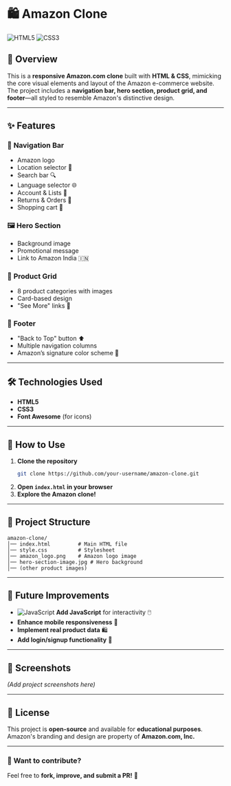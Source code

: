 # 🛍️ Amazon Clone 

![HTML5](https://img.shields.io/badge/HTML5-E34F26?style=for-the-badge&logo=html5&logoColor=white)
![CSS3](https://img.shields.io/badge/CSS3-1572B6?style=for-the-badge&logo=css3&logoColor=white)

## 🌟 Overview  
This is a **responsive Amazon.com clone** built with **HTML & CSS**, mimicking the core visual elements and layout of the Amazon e-commerce website. The project includes a **navigation bar, hero section, product grid, and footer**—all styled to resemble Amazon's distinctive design.  

---

## ✨ Features  

### 🚀 **Navigation Bar**  
- Amazon logo  
- Location selector 📍  
- Search bar 🔍  
- Language selector 🌐  
- Account & Lists 👤  
- Returns & Orders 🔄  
- Shopping cart 🛒  

### 🖼️ **Hero Section**  
- Background image  
- Promotional message  
- Link to Amazon India 🇮🇳  

### 🛒 **Product Grid**  
- 8 product categories with images  
- Card-based design  
- "See More" links 🔗  

### 👣 **Footer**  
- "Back to Top" button ⬆️  
- Multiple navigation columns  
- Amazon’s signature color scheme 🎨  

---

## 🛠️ Technologies Used  
- **HTML5**  
- **CSS3**  
- **Font Awesome** (for icons)

---

## 🚀 How to Use  
1. **Clone the repository**  
   ```bash
   git clone https://github.com/your-username/amazon-clone.git
   ```
2. **Open `index.html` in your browser**  
3. **Explore the Amazon clone!**  

---

## 📂 Project Structure  
```
amazon-clone/  
│── index.html         # Main HTML file  
│── style.css          # Stylesheet  
│── amazon_logo.png    # Amazon logo image  
│── hero-section-image.jpg # Hero background  
│── (other product images)  
```

---

## 🔮 Future Improvements  
- ![JavaScript](https://img.shields.io/badge/JavaScript-F7DF1E?style=flat&logo=javascript&logoColor=black) **Add JavaScript** for interactivity 🖱️  
- **Enhance mobile responsiveness** 📱  
- **Implement real product data** 🛍️  
- **Add login/signup functionality** 🔐  

---

## 📸 Screenshots  
*(Add project screenshots here)*  

---

## 📜 License  
This project is **open-source** and available for **educational purposes**. Amazon's branding and design are property of **Amazon.com, Inc.**  

---

### 🎯 **Want to contribute?**  
Feel free to **fork, improve, and submit a PR!** 🚀  
